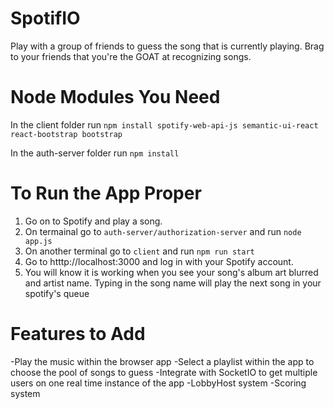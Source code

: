 # SpotifIO
Play with a group of friends to guess the song that is currently playing. Brag to your friends that you're the GOAT at recognizing songs.

# Node Modules You Need
In the client folder run
`npm install spotify-web-api-js semantic-ui-react react-bootstrap bootstrap`

In the auth-server folder run
`npm install`

# To Run the App Proper
1) Go on to Spotify and play a song.
2) On termainal go to `auth-server/authorization-server` and run `node app.js`
3) On another terminal go to `client` and run `npm run start`
4) Go to htttp://localhost:3000 and log in with your Spotify account.
5) You will know it is working when you see your song's album art blurred and artist name. Typing in the song name will play the next song in your spotify's queue

# Features to Add
-Play the music within the browser app
-Select a playlist within the app to choose the pool of songs to guess
-Integrate with SocketIO to get multiple users on one real time instance of the app
-LobbyHost system
-Scoring system
